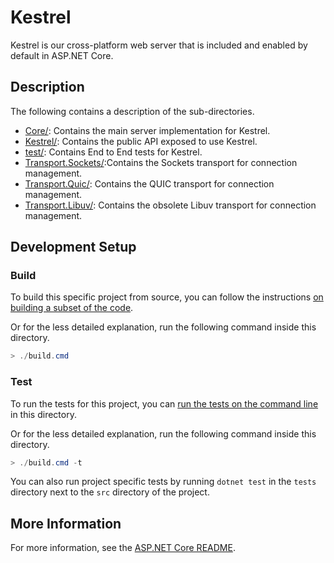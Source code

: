 # Kestrel

Kestrel is our cross-platform web server that is included and enabled by default in ASP.NET Core.

## Description

The following contains a description of the sub-directories.

- [Core/](Core/): Contains the main server implementation for Kestrel.
- [Kestrel/](Kestrel/): Contains the public API exposed to use Kestrel.
- [test/](test/): Contains End to End tests for Kestrel.
- [Transport.Sockets/](Transport.Sockets/):Contains the Sockets transport for connection management.
- [Transport.Quic/](Transport.Quic/): Contains the QUIC transport for connection management.
- [Transport.Libuv/](Transport.Libuv/): Contains the obsolete Libuv transport for connection management.

## Development Setup

### Build

To build this specific project from source, you can follow the instructions [on building a subset of the code](https://github.com/dotnet/aspnetcore/blob/main/docs/BuildFromSource.md#building-a-subset-of-the-code).

Or for the less detailed explanation, run the following command inside this directory.
```powershell
> ./build.cmd
```

### Test

To run the tests for this project, you can [run the tests on the command line](https://github.com/dotnet/aspnetcore/blob/main/docs/BuildFromSource.md#running-tests-on-command-line) in this directory.

Or for the less detailed explanation, run the following command inside this directory.
```powershell
> ./build.cmd -t
```

You can also run project specific tests by running `dotnet test` in the `tests` directory next to the `src` directory of the project.

## More Information

For more information, see the [ASP.NET Core README](../../../README.md).
